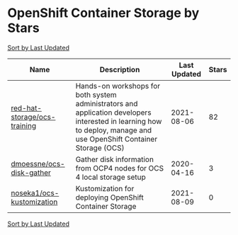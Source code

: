 # OpenShift Container Storage by Stars

[Sort by Last Updated](OpenShift%20Container%20Storage.Last%20Updated.md)

Name | Description | Last Updated | Stars 
--- | --- | --- | --- 
[red-hat-storage/ocs-training](https://github.com/red-hat-storage/ocs-training) | Hands-on workshops for both system administrators and application developers interested in learning how to deploy, manage and use OpenShift Container Storage (OCS) | 2021-08-06 | 82 
[dmoessne/ocs-disk-gather](https://github.com/dmoessne/ocs-disk-gather) | Gather disk information from OCP4 nodes for OCS 4 local storage setup  | 2020-04-16 | 3 
[noseka1/ocs-kustomization](https://github.com/noseka1/ocs-kustomization) | Kustomization for deploying OpenShift Container Storage | 2021-08-09 | 0 

[Sort by Last Updated](OpenShift%20Container%20Storage.Last%20Updated.md)
